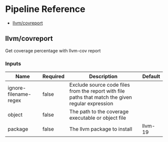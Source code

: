 <!-- start:pipeline-reference-gen -->
# Pipeline Reference


- [llvm/covreport](#llvmcovreport)

## llvm/covreport

Get coverage percentage with llvm-cov report

### Inputs

| Name | Required | Description | Default |
| ---- | -------- | ----------- | ------- |
| ignore-filename-regex | false | Exclude source code files from the report with file paths that match the given regular expression |  |
| object | false | The path to the coverage executable or object file |  |
| package | false | The llvm package to install | llvm-19 |


<!-- end:pipeline-reference-gen -->